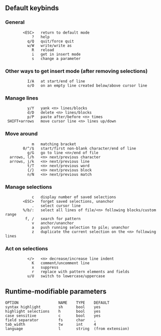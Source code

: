 ## Default keybinds

### General

            <ESC>   return to default mode
                ?   help
              q/Q   quit/force quit
              w/W   write/write as
                R   reload
                i   get in insert mode
                s   change a parameter

### Other ways to get insert mode (after removing selections)

              I/A   at start/end of line
              o/O   on an empty line created below/above cursor line

### Manage lines

              y/Y   yank <n> lines/blocks
              d/D   delete <n> lines/blocks
              p/P   paste after/before <n> times
     SHIFT+arrows   move cursor line <n> lines up/down

### Move around

                m   matching bracket
            0/^/$   start/first non-blank character/end of line
              g/G   go to line <n>/end of file
      arrows, l/h   <n> next/previous character
      arrows, j/k   <n> next/previous line
              t/T   <n> next/previous word
              {/}   <n> next/previous block
              n/N   <n> next/previous match

### Manage selections

                c   display number of saved selections
            <ESC>   forget saved selections, unanchor
                .   select cursor line
            %/b/:   select all lines of file/<n> following blocks/custom range
             f, /   search for pattern
                v   anchor/unanchor
                a   push running selection to pile; unanchor
                z   duplicate the current selection on the <n> following lines

### Act on selections

              </>   <n> decrease/increase line indent
                K   comment/uncomment line
                x   suppress
                r   replace with pattern elements and fields
              u/U   switch to lowercase/uppercase

## Runtime-modifiable parameters

    OPTION                  NAME    TYPE    DEFAULT
    syntax highlight        sh      bool    yes
    highlight selections    h       bool    yes
    case sensitive          c       bool    yes
    field separator         fs      char    ,
    tab_width               tw      int     4
    language                l       string  (from extension)
